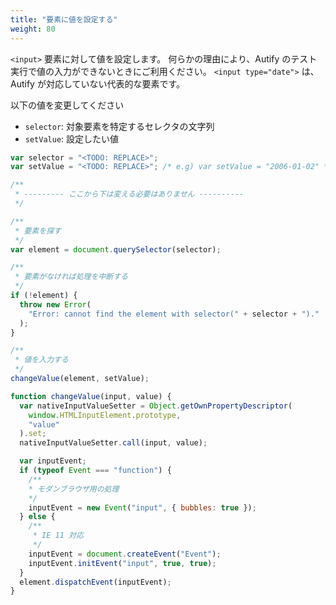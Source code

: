 ```yaml
---
title: "要素に値を設定する"
weight: 80
---
```


`<input>` 要素に対して値を設定します。
何らかの理由により、Autify のテスト実行で値の入力ができないときにご利用ください。
`<input type="date">` は、Autify が対応していない代表的な要素です。

以下の値を変更してください

- `selector`: 対象要素を特定するセレクタの文字列
- `setValue`: 設定したい値

```js
var selector = "<TODO: REPLACE>";
var setValue = "<TODO: REPLACE>"; /* e.g) var setValue = "2006-01-02" */

/**
 * --------- ここから下は変える必要はありません ----------
 */

/**
 * 要素を探す
 */
var element = document.querySelector(selector);

/**
 * 要素がなければ処理を中断する
 */
if (!element) {
  throw new Error(
    "Error: cannot find the element with selector(" + selector + ")."
  );
}

/**
 * 値を入力する
 */
changeValue(element, setValue);

function changeValue(input, value) {
  var nativeInputValueSetter = Object.getOwnPropertyDescriptor(
    window.HTMLInputElement.prototype,
    "value"
  ).set;
  nativeInputValueSetter.call(input, value);

  var inputEvent;
  if (typeof Event === "function") {
    /**
    * モダンブラウザ用の処理
    */
    inputEvent = new Event("input", { bubbles: true });
  } else {
    /**
     * IE 11 対応
     */
    inputEvent = document.createEvent("Event");
    inputEvent.initEvent("input", true, true);
  }
  element.dispatchEvent(inputEvent);
}
```
